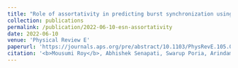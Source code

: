 ```yaml
---
title: "Role of assortativity in predicting burst synchronization using echo state network"
collection: publications
permalink: /publication/2022-06-10-esn-assortativity
date: 2022-06-10
venue: 'Physical Review E'
paperurl: 'https://journals.aps.org/pre/abstract/10.1103/PhysRevE.105.064205'
citation: '<b>Mousumi Roy</b>, Abhishek Senapati, Swarup Poria, Arindam Mishra, and Chittaranjan Hens. &quot;(2022) Role of assortativity in predicting burst synchronization using echo state network.&quot; <i>Physical Review E </i>. 105,(6). 064205.'
---
```

